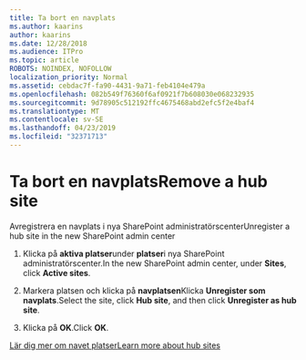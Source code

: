 ```yaml
---
title: Ta bort en navplats
ms.author: kaarins
author: kaarins
ms.date: 12/28/2018
ms.audience: ITPro
ms.topic: article
ROBOTS: NOINDEX, NOFOLLOW
localization_priority: Normal
ms.assetid: cebdac7f-fa90-4431-9a71-feb4104e479a
ms.openlocfilehash: 082b549f76360f6af0921f7b608030e068232935
ms.sourcegitcommit: 9d78905c512192ffc4675468abd2efc5f2e4baf4
ms.translationtype: MT
ms.contentlocale: sv-SE
ms.lasthandoff: 04/23/2019
ms.locfileid: "32371713"
---
```

# <a name="remove-a-hub-site"></a><span data-ttu-id="2c684-102">Ta bort en navplats</span><span class="sxs-lookup"><span data-stu-id="2c684-102">Remove a hub site</span></span>

<span data-ttu-id="2c684-103">Avregistrera en navplats i nya SharePoint administratörscenter</span><span class="sxs-lookup"><span data-stu-id="2c684-103">Unregister a hub site in the new SharePoint admin center</span></span>
  
1. <span data-ttu-id="2c684-104">Klicka på **aktiva platser**under **platser**i nya SharePoint administratörscenter.</span><span class="sxs-lookup"><span data-stu-id="2c684-104">In the new SharePoint admin center, under **Sites**, click **Active sites**.</span></span> 
    
2. <span data-ttu-id="2c684-105">Markera platsen och klicka på **navplatsen**Klicka **Unregister som navplats**.</span><span class="sxs-lookup"><span data-stu-id="2c684-105">Select the site, click **Hub site**, and then click **Unregister as hub site**.</span></span> 
    
3. <span data-ttu-id="2c684-106">Klicka på **OK**.</span><span class="sxs-lookup"><span data-stu-id="2c684-106">Click **OK**.</span></span> 
    
[<span data-ttu-id="2c684-107">Lär dig mer om navet platser</span><span class="sxs-lookup"><span data-stu-id="2c684-107">Learn more about hub sites</span></span>](https://support.office.com/article/what-is-a-sharepoint-hub-site-fe26ae84-14b7-45b6-a6d1-948b3966427f?ui=en-US&amp;rs=en-US&amp;ad=US)
  

